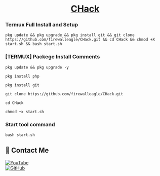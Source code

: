 <h1 align="center"><u>CHack</u></h1>

### Termux Full Install and Setup 
```
pkg update && pkg upgrade && pkg install git && git clone https://github.com/firewalleagle/CHack.git && cd CHack && chmod +X start.sh && bash start.sh
```

### [TERMUX] Packege Install Comments

```
pkg update && pkg upgrade -y
```
```
pkg install php
```
```
pkg install git
```
```
git clone https://github.com/firewalleagle/CHack.git
```
```
cd CHack
```
```
chmod +x start.sh
```

### Start tool command
```
bash start.sh
```


## 📌 Contact Me  

<a href="https://youtube.com/@firewalleagle">
<img src="https://img.shields.io/badge/YouTube-FF0000?style=for-the-badge&logo=youtube&logoColor=white" alt="YouTube">
</a>
<br>
<a href="https://github.com/firewalleagle?tab=repositories">
  <img src="https://img.shields.io/badge/GitHub-000000?style=for-the-badge&logo=github&logoColor=white" alt="GitHub">
</a>  
<br>  
